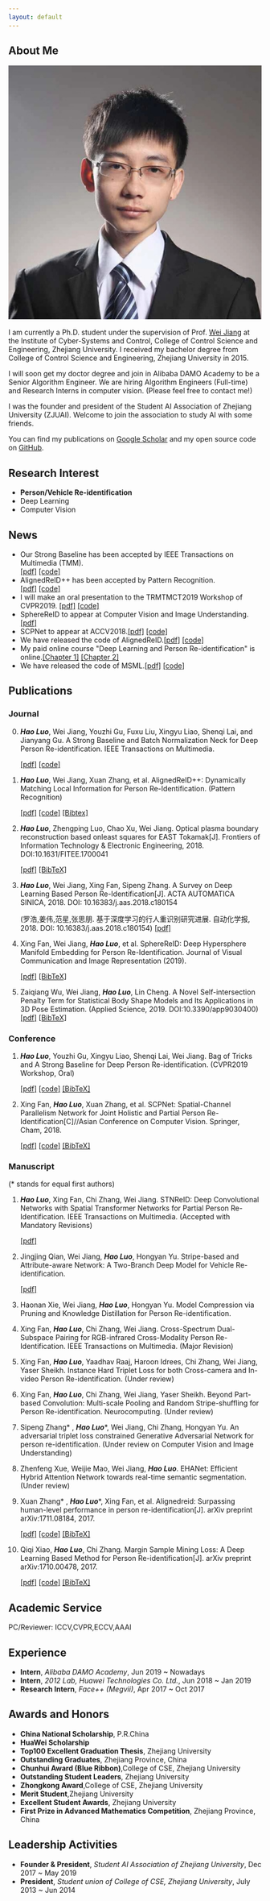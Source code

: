 ```yaml
---
layout: default
---
```


## About Me

<img class="profile-picture" src="./imgs/photo.jpg">

I am currently a Ph.D. student under the supervision of Prof. [Wei Jiang](https://person.zju.edu.cn/jiangwei) at the Institute of Cyber-Systems and Control, College of Control Science and Engineering, Zhejiang University. 
I received my bachelor degree from College of Control Science and Engineering, Zhejiang University in 2015. 

I will soon get my doctor degree and join in Alibaba DAMO Academy to be a Senior Algorithm Engineer. We are hiring Algorithm Engineers (Full-time) and Research Interns in computer vision. (Please feel free to contact me!)

I was the founder and president of the Student AI Association of Zhejiang University (ZJUAI). Welcome to join the association to study AI with some friends.

You can find my publications on [Google Scholar](https://scholar.google.com.hk/citations?user=7QvWnzMAAAAJ&hl=zh-CN) and my open source code on [GitHub](https://github.com/michuanhaohao).

## Research Interest

- **Person/Vehicle Re-identification**
- Deep Learning 
- Computer Vision

## News
- Our Strong Baseline has been accepted by IEEE Transactions on Multimedia (TMM).  
     [[pdf]](https://ieeexplore.ieee.org/document/8930088)
     [[code]](https://github.com/michuanhaohao/reid-strong-baseline)
- AlignedReID++ has been accepted by Pattern Recognition.  
    [[pdf]](https://www.sciencedirect.com/science/article/pii/S0031320319302031?via%3Dihub#!)
    [[code]](https://github.com/michuanhaohao/AlignedReID)
- I will make an oral presentation to the TRMTMCT2019 Workshop of CVPR2019.
    [[pdf]](http://openaccess.thecvf.com/content_CVPRW_2019/papers/TRMTMCT/Luo_Bag_of_Tricks_and_a_Strong_Baseline_for_Deep_Person_CVPRW_2019_paper.pdf)
    [[code]](https://github.com/michuanhaohao/reid-strong-baseline)
- SphereReID to appear at Computer Vision and Image Understanding.[[pdf]](https://arxiv.org/pdf/1807.00537)
- SCPNet to appear at ACCV2018.[[pdf]](https://arxiv.org/pdf/1810.06996)
     [[code]](https://github.com/xfanplus/Open-SCPNet)
- We have released the code of AlignedReID.[[pdf]](https://arxiv.org/pdf/1711.08184)
     [[code]](https://github.com/michuanhaohao/AlignedReID)
- My paid online course "Deep Learning and Person Re-identification" is online.[[Chapter 1]](https://study.163.com/course/introduction/1006510030.htm)
     [[Chapter 2]](https://study.163.com/course/introduction/1006510030.htm)
- We have released the code of MSML.[[pdf]](https://arxiv.org/pdf/1710.00478)
     [[code]](https://github.com/michuanhaohao/keras_reid)

## Publications


### Journal
0. _**Hao Luo**_, Wei Jiang, Youzhi Gu, Fuxu Liu, Xingyu Liao, Shenqi Lai, and Jianyang Gu. A Strong Baseline and Batch Normalization Neck for Deep Person Re-identification. IEEE Transactions on Multimedia.
    
     [[pdf]](https://ieeexplore.ieee.org/document/8930088)
     [[code]](https://github.com/michuanhaohao/reid-strong-baseline)

1. **_Hao Luo_**, Wei Jiang, Xuan Zhang, et al. AlignedReID++: Dynamically Matching Local Information for Person Re-Identification. (Pattern Recognition)
     
     [[pdf]](https://www.sciencedirect.com/science/article/pii/S0031320319302031?via%3Dihub#!)
     [[code]](https://github.com/michuanhaohao/AlignedReID)
     [[Bibtex]](https://www.sciencedirect.com/sdfe/arp/cite?pii=S0031320319302031&format=text%2Fx-bibtex&withabstract=true)

2. _**Hao Luo**_, Zhengping Luo, Chao Xu, Wei Jiang. Optical plasma boundary reconstruction based onleast squares for EAST Tokamak[J]. Frontiers of Information Technology & Electronic Engineering, 2018. DOI:10.1631/FITEE.1700041

     [[pdf]](https://link.springer.com/epdf/10.1631/FITEE.1700041?author_access_token=tlJSLoMbjXP3mRmcXS-0s7qs8EejajWv27JGSSdziJsKiCdueyoZkXakQrsMEbo4Oa3Crq_PDM8LQYwymjPSKKTSZVQeUgh_nIc9ADESazeFCgmY9BvUjeyVYkJG_zy7)
     [[BibTeX]](https://scholar.googleusercontent.com/scholar.bib?q=info:I6aH4PLqpYkJ:scholar.google.com/&output=citation&scisig=AAGBfm0AAAAAXEq393n84npYEyG4FrgGcA6imHWHPB7B&scisf=4&ct=citation&cd=-1&hl=en)
3. **_Hao Luo_**, Wei Jiang, Xing Fan, Sipeng Zhang. A Survey on Deep Learning Based Person Re-Identification[J]. ACTA AUTOMATICA SINICA, 2018. DOI: 10.16383/j.aas.2018.c180154
   
   (罗浩,姜伟,范星,张思朋. 基于深度学习的行人重识别研究进展. 自动化学报, 2018. DOI: 10.16383/j.aas.2018.c180154)
   [[pdf]](http://www.cnki.net/kcms/detail/detail.aspx?dbcode=CJFD&dbname=cjfdtotal&filename=MOTO20190121007&uid=WEEvREcwSlJHSldRa1FhcEE0QVRCZ2VvUjJsTFh6b1NpN21hVHEzNFhOcz0=$9A4hF_YAuvQ5obgVAqNKPCYcEjKensW4ggI8Fm4gTkoUKaID8j8gFw!!&v=MzAwODBLQ0xmWWJHNEg5ak1ybzFFWk9zSVkzZ3h5aFlTNkVsMVFIdmpyaFkxQ01EN1I3cWVidVp1RkN6bFY3N0JJMWc9)
   
4. Xing Fan, Wei Jiang, _**Hao Luo**_, et al. SphereReID: Deep Hypersphere Manifold Embedding for Person Re-Identification. Journal of Visual Communication and Image Representation (2019).
     
     [[pdf]](https://www.sciencedirect.com/science/article/pii/S1047320319300100)
     [[BibTeX]](https://scholar.googleusercontent.com/scholar.bib?q=info:ewJ21m_l3V4J:scholar.google.com/&output=citation&scisig=AAGBfm0AAAAAXEBOQ8JRAajWxcV_0pMCEt1wCgLBSlvP&scisf=4&ct=citation&cd=-1&hl=en&scfhb=1)

5. Zaiqiang Wu, Wei Jiang,  _**Hao Luo**_, Lin Cheng. A Novel Self-intersection Penalty Term for Statistical Body Shape Models and Its Applications in 3D Pose Estimation. (Applied Science, 2019. DOI:10.3390/app9030400)
    [[pdf]](https://www.mdpi.com/2076-3417/9/3/400/pdf)
    [[BibTeX]](https://scholar.googleusercontent.com/scholar.bib?q=info:x-txlqHp-RcJ:scholar.google.com/&output=citation&scisig=AAGBfm0AAAAAXJBx6qcmwMcTUTMAhF7aZrTFmY6PuHeR&scisf=4&ct=citation&cd=-1&hl=en)

### Conference
1. _**Hao Luo**_, Youzhi Gu, Xingyu Liao, Shenqi Lai, Wei Jiang. Bag of Tricks and A Strong Baseline for Deep Person Re-identification. (CVPR2019 Workshop, Oral)
    
    [[pdf]](https://arxiv.org/abs/1903.07071)
    [[code]](https://github.com/michuanhaohao/reid-strong-baseline)
    [[BibTeX]](https://scholar.googleusercontent.com/scholar.bib?q=info:RxqEUyutr40J:scholar.google.com/&output=citation&scisdr=CgXpnu4DEJnWxd22hAQ:AAGBfm0AAAAAXTqznAS01UoQH5zilYL9cMQ2aB6eaWFo&scisig=AAGBfm0AAAAAXTqznFJ-dkm9EDqP1nt8KgYSsYP2K0L0&scisf=4&ct=citation&cd=-1&hl=en)

    
2. Xing Fan, **_Hao Luo_**, Xuan Zhang, et al. SCPNet: Spatial-Channel Parallelism Network for Joint Holistic and Partial Person Re-Identification[C]//Asian Conference on Computer Vision. Springer, Cham, 2018.

     [[pdf]](https://arxiv.org/pdf/1810.06996)
     [[code]](https://github.com/xfanplus/Open-SCPNet)
     [[BibTeX]](https://scholar.googleusercontent.com/scholar.bib?q=info:AuhTpjNoWJAJ:scholar.google.com/&output=citation&scisdr=CgXpnu4DEJnWxd2xGVw:AAGBfm0AAAAAXTq0AVzst6xswfFkOA7kdpBNOLh__AeQ&scisig=AAGBfm0AAAAAXTq0AZMwXu4Y2xQEYylcGtkZ07yDR6RG&scisf=4&ct=citation&cd=-1&hl=en)

### Manuscript
(* stands for equal first authors)
  
1. _**Hao Luo**_, Xing Fan, Chi Zhang, Wei Jiang. STNReID: Deep Convolutional Networks with Spatial Transformer Networks for
Partial Person Re-Identification. IEEE Transactions on Multimedia. (Accepted with Mandatory Revisions)

     [[pdf]](https://arxiv.org/abs/1903.07072)
     
2. Jingjing Qian, Wei Jiang, _**Hao Luo**_, Hongyan Yu. Stripe-based and Attribute-aware Network: A Two-Branch Deep Model for Vehicle Re-identification.

     [[pdf]](https://arxiv.org/abs/1910.05549)

2. Haonan Xie, Wei Jiang, _**Hao Luo**_, Hongyan Yu. Model Compression via Pruning and Knowledge Distillation for Person Re-identification.

3. Xing Fan, _**Hao Luo**_, Chi Zhang, Wei Jiang. Cross-Spectrum Dual-Subspace Pairing for RGB-infrared Cross-Modality Person Re-Identification. IEEE Transactions on Multimedia. (Major Revision)
     
3. Xing Fan, _**Hao Luo**_, Yaadhav Raaj, Haroon Idrees, Chi Zhang, Wei Jiang, Yaser Sheikh. Instance Hard Triplet Loss for both Cross-camera and In-video Person Re-identification. (Under review)

4. Xing Fan, _**Hao Luo**_, Chi Zhang, Wei Jiang, Yaser Sheikh. Beyond Part-based Convolution: Multi-scale Pooling and Random Stripe-shuffling for Person Re-identification. Neurocomputing. (Under review)

5. Sipeng Zhang* , _**Hao Luo**_*, Wei Jiang, Chi Zhang, Hongyan Yu. An adversarial triplet loss constrained Generative Adversarial Network for person re-identification. (Under review on Computer Vision and Image Understanding)

6. Zhenfeng Xue, Weijie Mao, Wei Jiang, **_Hao Luo_**. EHANet: Efficient Hybrid Attention Network towards real-time semantic segmentation. (Under review)

7. Xuan Zhang* , _**Hao Luo**_*, Xing Fan, et al. Alignedreid: Surpassing human-level performance in person re-identification[J]. arXiv preprint arXiv:1711.08184, 2017. 
     
     [[pdf]](https://arxiv.org/pdf/1711.08184)
     [[code]](https://github.com/michuanhaohao/AlignedReID)
     [[BibTeX]](https://scholar.googleusercontent.com/scholar.bib?q=info:XtSMP2EIsNwJ:scholar.google.com/&output=citation&scisig=AAGBfm0AAAAAW9wS6wWQgOfeC-eb7K_WyxYtKWA3R9Fb&scisf=4&ct=citation&cd=-1&hl=zh-CN)

8. Qiqi Xiao, _**Hao Luo**_, Chi Zhang. Margin Sample Mining Loss: A Deep Learning Based Method for Person Re-identification[J]. arXiv preprint arXiv:1710.00478, 2017.

     [[pdf]](https://arxiv.org/pdf/1710.00478)
     [[code]](https://github.com/michuanhaohao/keras_reid)
     [[BibTeX]](https://scholar.googleusercontent.com/scholar.bib?q=info:qcCyyEwPnwMJ:scholar.google.com/&output=citation&scisig=AAGBfm0AAAAAW9wYK0vc8X3rC5JOoEV2ox2DydaOprHo&scisf=4&ct=citation&cd=-1&hl=zh-CN)


## Academic Service

PC/Reviewer: ICCV,CVPR,ECCV,AAAI

## Experience

- **Intern**, _Alibaba DAMO Academy_, Jun 2019 ~ Nowadays
- **Intern**, _2012 Lab, Huawei Technologies Co. Ltd._, Jun 2018 ~ Jan 2019
- **Research Intern**, _Face++ (Megvii)_, Apr 2017 ~ Oct 2017

## Awards and Honors
- **China National Scholarship**, P.R.China
- **HuaWei Scholarship**
- **Top100 Excellent Graduation Thesis**, Zhejiang University
- **Outstanding Graduates**, Zhejiang Province, China
- **Chunhui Award (Blue Ribbon)**,College of CSE, Zhejiang University
- **Outstanding Student Leaders**, Zhejiang University
- **Zhongkong Award**,College of CSE, Zhejiang University
- **Merit Student**,Zhejiang University
- **Excellent Student Awards**, Zhejiang University
- **First Prize in Advanced Mathematics Competition**, Zhejiang Province, China

## Leadership Activities

- **Founder & President**, _Student AI Association of Zhejiang University_, Dec 2017 ~ May 2019
- **President**, _Student union of College of CSE, Zhejiang University_, July 2013 ~ Jun 2014
